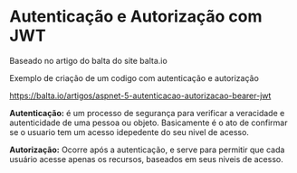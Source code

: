 # Autenticação e Autorização com JWT

Baseado no artigo do balta do site balta.io

Exemplo de criação de um codigo com autenticação e autorização

https://balta.io/artigos/aspnet-5-autenticacao-autorizacao-bearer-jwt

<b>Autenticação:</b> é um processo de segurança para verificar a veracidade e autenticidade de uma pessoa ou objeto. Basicamente é o ato de confirmar se o usuario tem um acesso idepedente do seu nivel de acesso.

<b>Autorização:</b> Ocorre após a autenticação, e serve para permitir que cada usuário acesse apenas os recursos, baseados em seus niveis de acesso.
